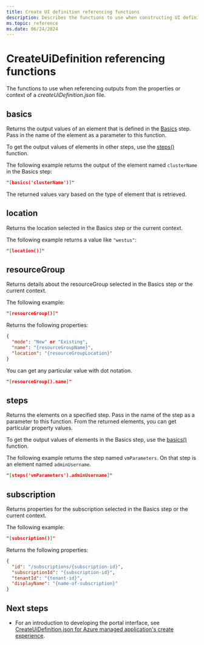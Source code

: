 ```yaml
---
title: Create UI definition referencing functions
description: Describes the functions to use when constructing UI definitions for Azure portal that reference other objects.
ms.topic: reference
ms.date: 06/24/2024
---
```


# CreateUiDefinition referencing functions

The functions to use when referencing outputs from the properties or context of a _createUiDefinition.json_ file.

## basics

Returns the output values of an element that is defined in the [Basics](create-uidefinition-overview.md#basics) step. Pass in the name of the element as a parameter to this function.

To get the output values of elements in other steps, use the [steps()](#steps) function.

The following example returns the output of the element named `clusterName` in the Basics step:

```json
"[basics('clusterName')]"
```

The returned values vary based on the type of element that is retrieved.

## location

Returns the location selected in the Basics step or the current context.

The following example returns a value like `"westus"`:

```json
"[location()]"
```

## resourceGroup

Returns details about the resourceGroup selected in the Basics step or the current context.

The following example:

```json
"[resourceGroup()]"
```

Returns the following properties:

```json
{
  "mode": "New" or "Existing",
  "name": "{resourceGroupName}",
  "location": "{resourceGroupLocation}"
}
```

You can get any particular value with dot notation.

```json
"[resourceGroup().name]"
```

## steps

Returns the elements on a specified step. Pass in the name of the step as a parameter to this function. From the returned elements, you can get particular property values.

To get the output values of elements in the Basics step, use the [basics()](#basics) function.

The following example returns the step named `vmParameters`. On that step is an element named `adminUsername`.

```json
"[steps('vmParameters').adminUsername]"
```

## subscription

Returns properties for the subscription selected in the Basics step or the current context.

The following example:

```json
"[subscription()]"
```

Returns the following properties:

```json
{
  "id": "/subscriptions/{subscription-id}",
  "subscriptionId": "{subscription-id}",
  "tenantId": "{tenant-id}",
  "displayName": "{name-of-subscription}"
}
```

## Next steps

- For an introduction to developing the portal interface, see [CreateUiDefinition.json for Azure managed application's create experience](create-uidefinition-overview.md).
